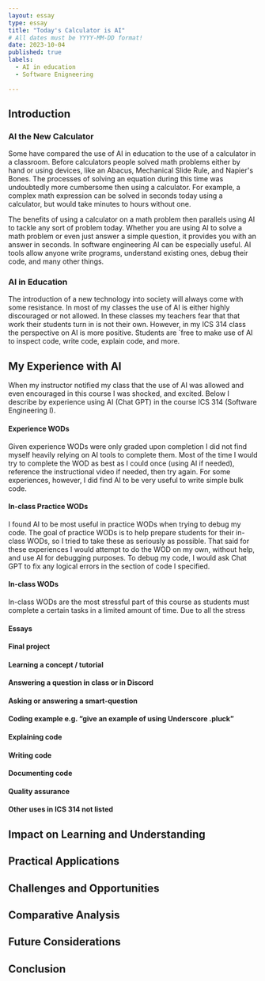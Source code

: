 ```yaml
---
layout: essay
type: essay
title: "Today's Calculator is AI"
# All dates must be YYYY-MM-DD format!
date: 2023-10-04
published: true
labels:
  - AI in education
  - Software Enigneering
  
---
```

## Introduction
### AI the New Calculator

Some have compared the use of AI in education to the use of a calculator in a classroom. Before calculators people solved math problems either by hand or using devices, like an Abacus, Mechanical Slide Rule, and Napier's Bones. The processes of solving an equation during this time was undoubtedly more cumbersome then using a calculator. For example, a complex math expression can be solved in seconds today using a calculator, but would take minutes to hours without one. 

The benefits of using a calculator on a math problem then parallels using AI to tackle any sort of problem today. Whether you are using AI to solve a math problem or even just answer a simple question, it provides you with an answer in seconds. In software engineering AI can be especially useful. AI tools allow anyone write programs, understand existing ones, debug their code, and many other things. 

### AI in Education
    
The introduction of a new technology into society will always come with some resistance. In most of my classes the use of AI is either highly discouraged or not allowed. In these classes my teachers fear that that work their students turn in is not their own. However, in my ICS 314 class the perspective on AI is more positive. Students are `free to make use of AI to inspect code, write code, explain code, and more. 

## My Experience with AI

When my instructor notified my class that the use of AI was allowed and even encouraged in this course I was shocked, and excited. Below I describe by experience using AI (Chat GPT) in the course ICS 314 (Software Engineering I).

#### Experience WODs
Given experience WODs were only graded upon completion I did not find myself heavily relying on AI tools to complete them. Most of the time I would try to complete the WOD as best as I could  once (using AI if needed), reference the instructional video if needed, then try again. For some experiences, however, I did find AI to be very useful to write simple bulk code. 

#### In-class Practice WODs
I found AI to be most useful in practice WODs when trying to debug my code. The goal of practice WODs is to help prepare students for their in-class WODs, so I tried to take these as seriously as possible. That said for these experiences I would attempt to do the WOD on my own, without help, and use AI for debugging purposes. To debug my code, I would ask Chat GPT to fix any logical errors in the section of code I specified. 

#### In-class WODs
In-class WODs are the most stressful part of this course as students must complete a certain tasks in a limited amount of time. Due to all the stress 

#### Essays
#### Final project
#### Learning a concept / tutorial
#### Answering a question in class or in Discord
#### Asking or answering a smart-question
#### Coding example e.g. “give an example of using Underscore .pluck”
#### Explaining code
#### Writing code
#### Documenting code
#### Quality assurance
#### Other uses in ICS 314 not listed

## Impact on Learning and Understanding

## Practical Applications

## Challenges and Opportunities

## Comparative Analysis

## Future Considerations

## Conclusion

